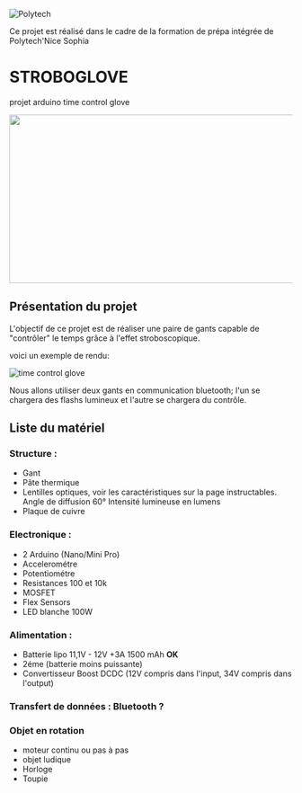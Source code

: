 




![Polytech](http://www.polytechnice.fr/jahia/jsp/jahia/templates/inc/img/polytech_nice-sophia.png)

Ce projet est réalisé dans le cadre de la formation de prépa intégrée de Polytech'Nice Sophia




# STROBOGLOVE
projet arduino time control glove 

<img src="https://i.makeagif.com/media/3-14-2017/wE9W5J.gif" width="600" height="300">
<!--https://i.makeagif.com/media/1-31-2017/7Gys2-.gif pour une meilleur qualité mais qui marche pas avec l'HTML-->


## Présentation du projet
L'objectif de ce projet est de réaliser une paire de gants capable de "contrôler" le temps grâce à l'effet stroboscopique.

voici un exemple de rendu: 

![time control glove](https://i.makeagif.com/media/1-11-2018/cPzc6O.gif)

Nous allons utiliser deux gants en communication bluetooth; l'un se chargera des flashs lumineux et l'autre se chargera du contrôle.

## Liste du matériel

### Structure : 

* Gant
* Pâte thermique 
* Lentilles optiques, voir les caractéristiques sur la page instructables. Angle de diffusion 60°   Intensité lumineuse en lumens 
* Plaque de cuivre
	
### Electronique : 

* 2 Arduino (Nano/Mini Pro)
* Accelerométre 
* Potentiométre 
* Resistances 100 et 10k
* MOSFET 
* Flex Sensors 
* LED blanche 100W
	
### Alimentation : 

* Batterie lipo 11,1V - 12V   +3A 1500 mAh   **OK**
* 2éme (batterie moins puissante)  
* Convertisseur Boost DCDC   (12V compris dans l'input, 34V compris dans l'output)
	
### Transfert de données : Bluetooth ?  

### Objet en rotation

* moteur continu ou pas à pas
* objet ludique
* Horloge
* Toupie
